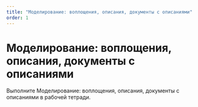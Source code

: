 ```yaml
---
title: "Моделирование: воплощения, описания, документы с описаниями"
order: 1
---
```


# Моделирование: воплощения, описания, документы с описаниями

Выполните Моделирование: воплощения, описания, документы с описаниями в рабочей тетради.